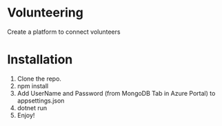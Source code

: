 # Volunteering
Create a platform to connect volunteers

# Installation

1. Clone the repo.
2. npm install
3. Add UserName and Password (from MongoDB Tab in Azure Portal) to appsettings.json
4. dotnet run
5. Enjoy!
